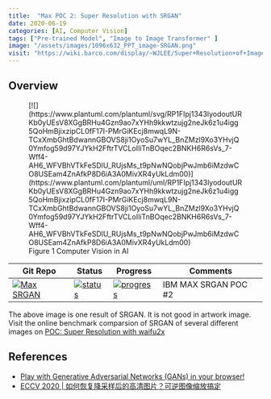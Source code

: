 ```yaml
---
title:  "Max POC 2: Super Resolution with SRGAN"
date: 2020-06-19
categories: [AI, Computer Vision]
tags: ["Pre-trained Model", "Image to Image Transformer" ]
image: "/assets/images/1096x632_PPT_image-SRGAN.png"
visit: "https://wiki.barco.com/display/~WJLEE/Super+Resolution+of+Images"
---
```

## Overview
<figure markdown="span">
[![](https://www.plantuml.com/plantuml/svg/RP1FIpj1343lyodoutURKb0yUEsV8XGgBRHu4Gzn9ao7xYHh9kkwtzujg2neJk6z1u4igg5QoHmBjixzipCL0fF17I-PMrGiKEcj8mwqL9N-TCxXmbGhtBdwannGBOVS8ji1OyoSu7wYL_BnZMzl9Xo3YHvjQ0Ymfog59d97YJYkH2FftrTVCLoIIiTnBOqec2BNKH6R6sVs_7-Wff4-AH6_WFVBhVTkFeSDlU_RUjsMs_t9pNwNQobjPwJmb6iMzdwCO8USEam4ZnAfkP8D6iA3A0MivXR4yUkLdm00)](https://www.plantuml.com/plantuml/uml/RP1FIpj1343lyodoutURKb0yUEsV8XGgBRHu4Gzn9ao7xYHh9kkwtzujg2neJk6z1u4igg5QoHmBjixzipCL0fF17I-PMrGiKEcj8mwqL9N-TCxXmbGhtBdwannGBOVS8ji1OyoSu7wYL_BnZMzl9Xo3YHvjQ0Ymfog59d97YJYkH2FftrTVCLoIIiTnBOqec2BNKH6R6sVs_7-Wff4-AH6_WFVBhVTkFeSDlU_RUjsMs_t9pNwNQobjPwJmb6iMzdwCO8USEam4ZnAfkP8D6iA3A0MivXR4yUkLdm00)
  <figcaption>Figure 1 Computer Vision in AI</figcaption>
</figure>

| Git Repo                                                                                                                                         | Status                                                                                                                                                                | Progress                                                                                                                    | Comments                                                     |
|--------------------------------------------------------------------------------------------------------------------------------------------------|-----------------------------------------------------------------------------------------------------------------------------------------------------------------------|----------------------------------------------------------------------------------------------------------------------------------------|--------------------------------------------------------------|
| [![Max SRGAN](https://img.shields.io/badge/MAX_SRGAN-gray?logo=IBM)](https://git.barco.com/users/wjlee/repos/max-image-resolution-enhancer/browse) | [![status](https://tailab.barco.com:9443/deeplearningcomputing/max-image-resolution-enhancer/badges/master/pipeline.svg)](https://tailab.barco.com:9443/deeplearningcomputing/max-image-resolution-enhancer/pipelines) | [![progress](https://img.shields.io/badge/MAX_SRGAN-POC-red)](http://dlc.barco.com:5000/)|IBM MAX SRGAN POC #2|


The above image is one result of SRGAN. It is not good in artwork image. Visit the online benchmark comparsion of SRGAN of several different images on [POC: Super Resolution with waifu2x]({{site.url}}{{site.baseurl}}/SuperResolution-with-waifu2x/)

## References
* [Play with Generative Adversarial Networks (GANs) in your browser!](https://poloclub.github.io/ganlab/)
* [ECCV 2020 | 如何恢复降采样后的高清图片？可逆图像缩放搞定](https://mp.weixin.qq.com/s/1XE4xFOl7x1p5PCThbdC6w?fbclid=IwAR2bomGuirpP7eH7LVh_8Erws-BjxWVHXpmNOUmX9EvbVO6xp_6Rxg91QR0)
